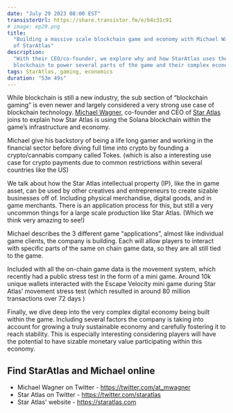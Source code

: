 ```yaml
---
date: "July 29 2023 08:00 EST"
transistorUrl: https://share.transistor.fm/e/b4c31c91
# image: ep29.png
title:
  "Building a massive scale blockchain game and economy with Michael Wagner, CEO
  of StarAtlas"
description:
  "With their CEO/co-founder, we explore why and how StarAtlas uses the Solana
  blockchain to power several parts of the game and their complex economy."
tags: StarAtlas, gaming, economics
duration: "53m 49s"
---
```


While blockchain is still a new industry, the sub section of “blockchain gaming”
is even newer and largely considered a very strong use case of blockchain
technology. [Michael Wagner](https://twitter.com/at_mwagner), co-founder and CEO
of [Star Atlas](https://staratlas.com) joins to explain how Star Atlas is using
the Solana blockchain within the game’s infrastructure and economy.

Michael give his backstory of being a life long gamer and working in the
financial sector before diving full time into crypto by founding a
crypto/cannabis company called Tokes. (which is also a interesting use case for
crypto payments due to common restrictions within several countries like the US)

We talk about how the Star Atlas intellectual property (IP), like the in game
asset, can be used by other creatives and entrepreneurs to create sizable
businesses off of. Including physical merchandise, digital goods, and in game
merchants. There is an application process for this, but still a very uncommon
things for a large scale production like Star Atlas. (Which we think very
amazing to see!)

Michael describes the 3 different game “applications”, almost like individual
game clients, the company is building. Each will allow players to interact with
specific parts of the same on chain game data, so they are all still tied to the
game.

Included with all the on-chain game data is the movement system, which recently
had a public stress test in the form of a mini game. Around 10k unique wallets
interacted with the Escape Velocity mini game during Star Atlas’ movement stress
test (which resulted in around 80 million transactions over 72 days )

Finally, we dive deep into the very complex digital economy being built within
the game. Including several factors the company is taking into account for
growing a truly sustainable economy and carefully fostering it to reach
stability. This is especially interesting considering players will have the
potential to have sizable monetary value participating within this economy.

## Find StarAtlas and Michael online

- Michael Wagner on Twitter - https://twitter.com/at_mwagner
- Star Atlas on Twitter - https://twitter.com/staratlas
- Star Atlas' website - https://staratlas.com
